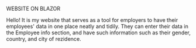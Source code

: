 WEBSITE ON BLAZOR 

Hello! It is my website that serves as a tool for employers to have their employees' data in one place neatly and tidily. They can enter their data in the Employee info section, and have such information such as their gender, country, and city of rezidence. 
